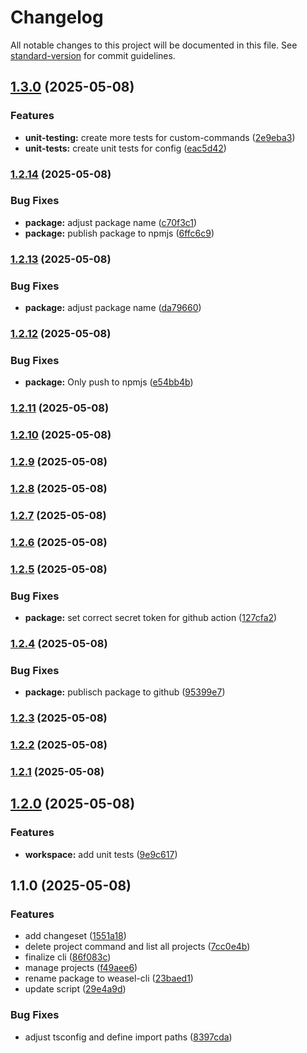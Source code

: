 # Changelog

All notable changes to this project will be documented in this file. See [standard-version](https://github.com/conventional-changelog/standard-version) for commit guidelines.

## [1.3.0](https://github.com/weasel-scripts/weasel-cli/compare/v1.2.14...v1.3.0) (2025-05-08)


### Features

* **unit-testing:** create more tests for custom-commands ([2e9eba3](https://github.com/weasel-scripts/weasel-cli/commit/2e9eba37230ce16d20eacf080f098457ee391bfc))
* **unit-tests:** create unit tests for config ([eac5d42](https://github.com/weasel-scripts/weasel-cli/commit/eac5d42079b86554583855e8067e4b868debd074))

### [1.2.14](https://github.com/weasel-scripts/weasel-cli/compare/v1.2.13...v1.2.14) (2025-05-08)


### Bug Fixes

* **package:** adjust package name ([c70f3c1](https://github.com/weasel-scripts/weasel-cli/commit/c70f3c17c27f3a848f8b8a2bc2d5385fd5772023))
* **package:** publish package to npmjs ([6ffc6c9](https://github.com/weasel-scripts/weasel-cli/commit/6ffc6c96720349e0d059672972320cd680f80444))

### [1.2.13](https://github.com/weasel-scripts/weasel-cli/compare/v1.2.12...v1.2.13) (2025-05-08)


### Bug Fixes

* **package:** adjust package name ([da79660](https://github.com/weasel-scripts/weasel-cli/commit/da79660768114cd87096a0a01e0635500bb92ce9))

### [1.2.12](https://github.com/weasel-scripts/weasel-cli/compare/v1.2.11...v1.2.12) (2025-05-08)


### Bug Fixes

* **package:** Only push to npmjs ([e54bb4b](https://github.com/weasel-scripts/weasel-cli/commit/e54bb4b5d6c4953908b801ef1ff3f9cae204c0df))

### [1.2.11](https://github.com/weasel-scripts/weasel-cli/compare/v1.2.10...v1.2.11) (2025-05-08)

### [1.2.10](https://github.com/weasel-scripts/weasel-cli/compare/v1.2.9...v1.2.10) (2025-05-08)

### [1.2.9](https://github.com/weasel-scripts/weasel-cli/compare/v1.2.8...v1.2.9) (2025-05-08)

### [1.2.8](https://github.com/weasel-scripts/weasel-cli/compare/v1.2.7...v1.2.8) (2025-05-08)

### [1.2.7](https://github.com/weasel-scripts/weasel-cli/compare/v1.2.6...v1.2.7) (2025-05-08)

### [1.2.6](https://github.com/weasel-scripts/weasel-cli/compare/v1.2.5...v1.2.6) (2025-05-08)

### [1.2.5](https://github.com/jonathansigg/weasel-cli/compare/v1.2.4...v1.2.5) (2025-05-08)


### Bug Fixes

* **package:** set correct secret token for github action ([127cfa2](https://github.com/jonathansigg/weasel-cli/commit/127cfa2b6d70f2b1d78907145b46e39badaa5d1c))

### [1.2.4](https://github.com/jonathansigg/weasel-cli/compare/v1.2.3...v1.2.4) (2025-05-08)


### Bug Fixes

* **package:** publisch package to github ([95399e7](https://github.com/jonathansigg/weasel-cli/commit/95399e746486db2fbd5442427125f8ce562eeb02))

### [1.2.3](https://github.com/jonathansigg/weasel-cli/compare/v1.2.2...v1.2.3) (2025-05-08)

### [1.2.2](https://github.com/jonathansigg/weasel-cli/compare/v1.2.1...v1.2.2) (2025-05-08)

### [1.2.1](https://github.com/jonathansigg/weasel-cli/compare/v1.2.0...v1.2.1) (2025-05-08)

## [1.2.0](https://github.com/jonathansigg/weasel-cli/compare/v1.1.0...v1.2.0) (2025-05-08)


### Features

* **workspace:** add unit tests ([9e9c617](https://github.com/jonathansigg/weasel-cli/commit/9e9c6174d3804f9910655262cb7fd17ac57522e6))

## 1.1.0 (2025-05-08)


### Features

* add changeset ([1551a18](https://github.com/jonathansigg/weasel-cli/commit/1551a18aaa6bca76738d0d7266657a7901d8cb20))
* delete project command and list all projects ([7cc0e4b](https://github.com/jonathansigg/weasel-cli/commit/7cc0e4b8b1841f50ba213609f4e546a997280498))
* finalize cli ([86f083c](https://github.com/jonathansigg/weasel-cli/commit/86f083cab6a59020e1efc7c4d731008973df2ec8))
* manage projects ([f49aee6](https://github.com/jonathansigg/weasel-cli/commit/f49aee671ff2b3cee5bdb09734f50e5ce37e0389))
* rename package to weasel-cli ([23baed1](https://github.com/jonathansigg/weasel-cli/commit/23baed1e3d6e0cec272f3c4fea9b077f0ec419f9))
* update script ([29e4a9d](https://github.com/jonathansigg/weasel-cli/commit/29e4a9d479aef9ca7173427d09c7e44cd1c51902))


### Bug Fixes

* adjust tsconfig and define import paths ([8397cda](https://github.com/jonathansigg/weasel-cli/commit/8397cdab67bd6113471789371fbcbed1494d6d8d))

